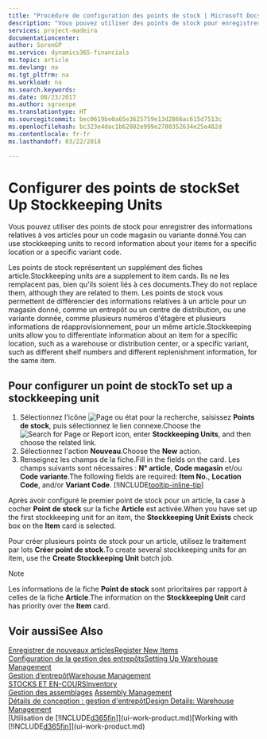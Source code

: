 ```yaml
---
title: "Procédure de configuration des points de stock | Microsoft Docs"
description: "Vous pouvez utiliser des points de stock pour enregistrer des informations relatives à vos articles pour un code magasin ou variante donné."
services: project-madeira
documentationcenter: 
author: SorenGP
ms.service: dynamics365-financials
ms.topic: article
ms.devlang: na
ms.tgt_pltfrm: na
ms.workload: na
ms.search.keywords: 
ms.date: 08/23/2017
ms.author: sgroespe
ms.translationtype: HT
ms.sourcegitcommit: bec0619be0a65e3625759e13d2866ac615d7513c
ms.openlocfilehash: bc323e4dac1b62802e999e2780352634e25e482d
ms.contentlocale: fr-fr
ms.lasthandoff: 03/22/2018

---
```

# <a name="set-up-stockkeeping-units"></a><span data-ttu-id="cbf9a-103">Configurer des points de stock</span><span class="sxs-lookup"><span data-stu-id="cbf9a-103">Set Up Stockkeeping Units</span></span>
<span data-ttu-id="cbf9a-104">Vous pouvez utiliser des points de stock pour enregistrer des informations relatives à vos articles pour un code magasin ou variante donné.</span><span class="sxs-lookup"><span data-stu-id="cbf9a-104">You can use stockkeeping units to record information about your items for a specific location or a specific variant code.</span></span>  

 <span data-ttu-id="cbf9a-105">Les points de stock représentent un supplément des fiches article.</span><span class="sxs-lookup"><span data-stu-id="cbf9a-105">Stockkeeping units are a supplement to item cards.</span></span> <span data-ttu-id="cbf9a-106">Ils ne les remplacent pas, bien qu'ils soient liés à ces documents.</span><span class="sxs-lookup"><span data-stu-id="cbf9a-106">They do not replace them, although they are related to them.</span></span> <span data-ttu-id="cbf9a-107">Les points de stock vous permettent de différencier des informations relatives à un article pour un magasin donné, comme un entrepôt ou un centre de distribution, ou une variante donnée, comme plusieurs numéros d'étagère et plusieurs informations de réapprovisionnement, pour un même article.</span><span class="sxs-lookup"><span data-stu-id="cbf9a-107">Stockkeeping units allow you to differentiate information about an item for a specific location, such as a warehouse or distribution center, or a specific variant, such as different shelf numbers and different replenishment information, for the same item.</span></span>  

## <a name="to-set-up-a-stockkeeping-unit"></a><span data-ttu-id="cbf9a-108">Pour configurer un point de stock</span><span class="sxs-lookup"><span data-stu-id="cbf9a-108">To set up a stockkeeping unit</span></span>  

1.  <span data-ttu-id="cbf9a-109">Sélectionnez l'icône ![Page ou état pour la recherche](media/ui-search/search_small.png "Page ou état pour la recherche"), saisissez **Points de stock**, puis sélectionnez le lien connexe.</span><span class="sxs-lookup"><span data-stu-id="cbf9a-109">Choose the ![Search for Page or Report](media/ui-search/search_small.png "Search for Page or Report icon") icon, enter **Stockkeeping Units**, and then choose the related link.</span></span>  
2.  <span data-ttu-id="cbf9a-110">Sélectionnez l'action **Nouveau**.</span><span class="sxs-lookup"><span data-stu-id="cbf9a-110">Choose the **New** action.</span></span>  
3.  <span data-ttu-id="cbf9a-111">Renseignez les champs de la fiche.</span><span class="sxs-lookup"><span data-stu-id="cbf9a-111">Fill in the fields on the card.</span></span> <span data-ttu-id="cbf9a-112">Les champs suivants sont nécessaires : **N° article**, **Code magasin** et/ou **Code variante**.</span><span class="sxs-lookup"><span data-stu-id="cbf9a-112">The following fields are required: **Item No.**, **Location Code**, and/or **Variant Code**.</span></span> [!INCLUDE[tooltip-inline-tip](includes/tooltip-inline-tip_md.md)]  

<span data-ttu-id="cbf9a-113">Après avoir configuré le premier point de stock pour un article, la case à cocher **Point de stock** sur la fiche **Article** est activée.</span><span class="sxs-lookup"><span data-stu-id="cbf9a-113">When you have set up the first stockkeeping unit for an item, the **Stockkeeping Unit Exists** check box on the **Item** card is selected.</span></span>  

<span data-ttu-id="cbf9a-114">Pour créer plusieurs points de stock pour un article, utilisez le traitement par lots **Créer point de stock**.</span><span class="sxs-lookup"><span data-stu-id="cbf9a-114">To create several stockkeeping units for an item, use the **Create Stockkeeping Unit** batch job.</span></span>  

> [!NOTE]  
>  <span data-ttu-id="cbf9a-115">Les informations de la fiche **Point de stock** sont prioritaires par rapport à celles de la fiche **Article**.</span><span class="sxs-lookup"><span data-stu-id="cbf9a-115">The information on the **Stockkeeping Unit** card has priority over the **Item** card.</span></span>  

## <a name="see-also"></a><span data-ttu-id="cbf9a-116">Voir aussi</span><span class="sxs-lookup"><span data-stu-id="cbf9a-116">See Also</span></span>  
[<span data-ttu-id="cbf9a-117">Enregistrer de nouveaux articles</span><span class="sxs-lookup"><span data-stu-id="cbf9a-117">Register New Items</span></span>](inventory-how-register-new-items.md)  
[<span data-ttu-id="cbf9a-118">Configuration de la gestion des entrepôts</span><span class="sxs-lookup"><span data-stu-id="cbf9a-118">Setting Up Warehouse Management</span></span>](warehouse-setup-warehouse.md)  
[<span data-ttu-id="cbf9a-119">Gestion d’entrepôt</span><span class="sxs-lookup"><span data-stu-id="cbf9a-119">Warehouse Management</span></span>](warehouse-manage-warehouse.md)  
[<span data-ttu-id="cbf9a-120">STOCKS ET EN-COURS</span><span class="sxs-lookup"><span data-stu-id="cbf9a-120">Inventory</span></span>](inventory-manage-inventory.md)  
<span data-ttu-id="cbf9a-121">[Gestion des assemblages](assembly-assemble-items.md)  </span><span class="sxs-lookup"><span data-stu-id="cbf9a-121">[Assembly Management](assembly-assemble-items.md)  </span></span>  
[<span data-ttu-id="cbf9a-122">Détails de conception : gestion d'entrepôt</span><span class="sxs-lookup"><span data-stu-id="cbf9a-122">Design Details: Warehouse Management</span></span>](design-details-warehouse-management.md)  
<span data-ttu-id="cbf9a-123">[Utilisation de [!INCLUDE[d365fin](includes/d365fin_md.md)]](ui-work-product.md)</span><span class="sxs-lookup"><span data-stu-id="cbf9a-123">[Working with [!INCLUDE[d365fin](includes/d365fin_md.md)]](ui-work-product.md)</span></span>  

